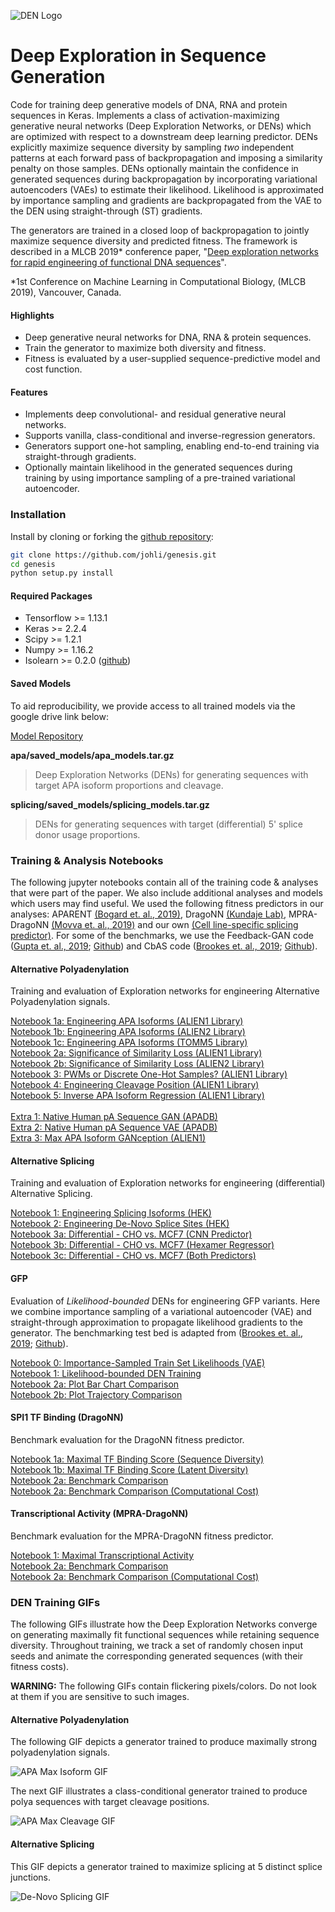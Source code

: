 ![DEN Logo](https://github.com/johli/genesis/blob/master/den_github_logo.png?raw=true)

# Deep Exploration in Sequence Generation
Code for training deep generative models of DNA, RNA and protein sequences in Keras. Implements a class of activation-maximizing generative neural networks (Deep Exploration Networks, or DENs) which are optimized with respect to a downstream deep learning predictor. DENs explicitly maximize sequence diversity by sampling *two* independent patterns at each forward pass of backpropagation and imposing a similarity penalty on those samples. DENs optionally maintain the confidence in generated sequences during backpropagation by incorporating variational autoencoders (VAEs) to estimate their likelihood. Likelihood is approximated by importance sampling and gradients are backpropagated from the VAE to the DEN using straight-through (ST) gradients.

The generators are trained in a closed loop of backpropagation to jointly maximize sequence diversity and predicted fitness. The framework is described in a MLCB 2019* conference paper, "[Deep exploration networks for rapid engineering of functional DNA sequences](https://github.com/johli/genesis/blob/master/mlcb_exploration_nets.pdf?raw=true)".

*1st Conference on Machine Learning in Computational Biology, (MLCB 2019), Vancouver, Canada.

#### Highlights
- Deep generative neural networks for DNA, RNA & protein sequences.
- Train the generator to maximize both diversity and fitness.
- Fitness is evaluated by a user-supplied sequence-predictive model and cost function.

#### Features
- Implements deep convolutional- and residual generative neural networks.
- Supports vanilla, class-conditional and inverse-regression generators.
- Generators support one-hot sampling, enabling end-to-end training via straight-through gradients.
- Optionally maintain likelihood in the generated sequences during training by using importance sampling of a pre-trained variational autoencoder.

### Installation
Install by cloning or forking the [github repository](https://github.com/johli/genesis.git):
```sh
git clone https://github.com/johli/genesis.git
cd genesis
python setup.py install
```

#### Required Packages
- Tensorflow >= 1.13.1
- Keras >= 2.2.4
- Scipy >= 1.2.1
- Numpy >= 1.16.2
- Isolearn >= 0.2.0 ([github](https://github.com/johli/isolearn.git))

#### Saved Models
To aid reproducibility, we provide access to all trained models via the google drive link below:

[Model Repository](https://drive.google.com/open?id=11_wlrjrb0ee_UyaT9agMigpIsmGlFZzU)

**apa/saved_models/apa_models.tar.gz**
> Deep Exploration Networks (DENs) for generating sequences with target APA isoform proportions and cleavage.

**splicing/saved_models/splicing_models.tar.gz**
> DENs for generating sequences with target (differential) 5' splice donor usage proportions.

### Training & Analysis Notebooks 
The following jupyter notebooks contain all of the training code & analyses that were part of the paper.
We also include additional analyses and models which users may find useful. We used the following fitness predictors in our analyses: APARENT [(Bogard et. al., 2019)](https://doi.org/10.1016/j.cell.2019.04.046), DragoNN [(Kundaje Lab)](https://github.com/kundajelab/dragonn), MPRA-DragoNN [(Movva et. al., 2019)](https://doi.org/10.1371/journal.pone.0218073) and our own [(Cell line-specific splicing predictor)](https://github.com/johli/splirent). For some of the benchmarks, we use the Feedback-GAN code ([Gupta et. al., 2019](https://doi.org/10.1038/s42256-019-0017-4); [Github](https://github.com/av1659/fbgan)) and CbAS code ([Brookes et. al., 2019](https://arxiv.org/abs/1901.10060); [Github](https://github.com/dhbrookes/CbAS)).

#### Alternative Polyadenylation
Training and evaluation of Exploration networks for engineering Alternative Polyadenylation signals.

[Notebook 1a: Engineering APA Isoforms (ALIEN1 Library)](https://nbviewer.jupyter.org/github/johli/genesis/blob/master/analysis/apa/apa_target_isoform_genesis_simple.ipynb)<br/>
[Notebook 1b: Engineering APA Isoforms (ALIEN2 Library)](https://nbviewer.jupyter.org/github/johli/genesis/blob/master/analysis/apa/apa_target_isoform_genesis_doubledope.ipynb)<br/>
[Notebook 1c: Engineering APA Isoforms (TOMM5 Library)](https://nbviewer.jupyter.org/github/johli/genesis/blob/master/analysis/apa/apa_target_isoform_genesis_tomm5.ipynb)<br/>
[Notebook 2a: Significance of Similarity Loss (ALIEN1 Library)](https://nbviewer.jupyter.org/github/johli/genesis/blob/master/analysis/apa/apa_max_isoform_genesis_simple_eval_repelweight.ipynb)<br/>
[Notebook 2b: Significance of Similarity Loss (ALIEN2 Library)](https://nbviewer.jupyter.org/github/johli/genesis/blob/master/analysis/apa/apa_max_isoform_genesis_doubledope_eval_repelweight.ipynb)<br/>
[Notebook 3: PWMs or Discrete One-Hot Samples? (ALIEN1 Library)](https://nbviewer.jupyter.org/github/johli/genesis/blob/master/analysis/apa/apa_target_isoform_genesis_eval_sampling_modes.ipynb)<br/>
[Notebook 4: Engineering Cleavage Position (ALIEN1 Library)](https://nbviewer.jupyter.org/github/johli/genesis/blob/master/analysis/apa/apa_cleavage_genesis.ipynb)<br/>
[Notebook 5: Inverse APA Isoform Regression (ALIEN1 Library)](https://nbviewer.jupyter.org/github/johli/genesis/blob/master/analysis/apa/apa_isoform_regression_genesis.ipynb)<br/>
<br/>
[Extra 1: Native Human pA Sequence GAN (APADB)](https://nbviewer.jupyter.org/github/johli/genesis/blob/master/analysis/apa/gan/train_sequence_sngan_new_resnet_multisample_batchnorm_normal_apadb.ipynb)<br/>
[Extra 2: Native Human pA Sequence VAE (APADB)](https://nbviewer.jupyter.org/github/johli/genesis/blob/master/analysis/apa/vae/train_sequence_vae_all_code_partials_apadb_new_resnet_len_160.ipynb)<br/>
[Extra 3: Max APA Isoform GANception (ALIEN1)](https://nbviewer.jupyter.org/github/johli/genesis/blob/master/analysis/apa/ganception/apa_max_isoform_genesis_wgan_simple_singlesample_descent_normal_latent_similarity.ipynb)<br/>

#### Alternative Splicing
Training and evaluation of Exploration networks for engineering (differential) Alternative Splicing.

[Notebook 1: Engineering Splicing Isoforms (HEK)](https://nbviewer.jupyter.org/github/johli/genesis/blob/master/analysis/splicing/splicing_target_isoform_genesis_hek.ipynb)<br/>
[Notebook 2: Engineering De-Novo Splice Sites (HEK)](https://nbviewer.jupyter.org/github/johli/genesis/blob/master/analysis/splicing/splicing_cleavage_genesis_hek.ipynb)<br/>
[Notebook 3a: Differential - CHO vs. MCF7 (CNN Predictor)](https://nbviewer.jupyter.org/github/johli/genesis/blob/master/analysis/splicing/splicing_differential_genesis_cnn_cho_vs_mcf7.ipynb)<br/>
[Notebook 3b: Differential - CHO vs. MCF7 (Hexamer Regressor)](https://nbviewer.jupyter.org/github/johli/genesis/blob/master/analysis/splicing/splicing_differential_genesis_logistic_regression_both_regions_cho_vs_mcf7.ipynb)<br/>
[Notebook 3c: Differential - CHO vs. MCF7 (Both Predictors)](https://nbviewer.jupyter.org/github/johli/genesis/blob/master/analysis/splicing/splicing_differential_genesis_cnn_and_logistic_regression_both_regions_cho_vs_mcf7.ipynb)<br/>

#### GFP
Evaluation of *Likelihood-bounded* DENs for engineering GFP variants. Here we combine importance sampling of a variational autoencoder (VAE) and straight-through approximation to propagate likelihood gradients to the generator. The benchmarking test bed is adapted from ([Brookes et. al., 2019](https://arxiv.org/abs/1901.10060); [Github](https://github.com/dhbrookes/CbAS)).

[Notebook 0: Importance-Sampled Train Set Likelihoods (VAE)](https://nbviewer.jupyter.org/github/johli/genesis/blob/master/analysis/gfp/gfp_test_vaes.ipynb)<br/>
[Notebook 1: Likelihood-bounded DEN Training](https://nbviewer.jupyter.org/github/johli/genesis/blob/master/analysis/gfp/gfp_sf_kl_den_repeats_with_edit_distances.ipynb)<br/>
[Notebook 2a: Plot Bar Chart Comparison](https://nbviewer.jupyter.org/github/johli/genesis/blob/master/analysis/gfp/plotting_kl_den_sf_with_edit_distances.ipynb)<br/>
[Notebook 2b: Plot Trajectory Comparison](https://nbviewer.jupyter.org/github/johli/genesis/blob/master/analysis/gfp/plotting_kl_den_sf_traj.ipynb)<br/>

#### SPI1 TF Binding (DragoNN)
Benchmark evaluation for the DragoNN fitness predictor.

[Notebook 1a: Maximal TF Binding Score (Sequence Diversity)](https://nbviewer.jupyter.org/github/johli/genesis/blob/master/analysis/dragonn/dragonn_genesis_max_spi1_earthmover.ipynb)<br/>
[Notebook 1b: Maximal TF Binding Score (Latent Diversity)](https://nbviewer.jupyter.org/github/johli/genesis/blob/master/analysis/dragonn/dragonn_genesis_max_spi1_earthmover_latent_penalty.ipynb)<br/>
[Notebook 2a: Benchmark Comparison](https://nbviewer.jupyter.org/github/johli/genesis/blob/master/analysis/dragonn/dragonn_genesis_max_spi1_eval_models.ipynb)<br/>
[Notebook 2a: Benchmark Comparison (Computational Cost)](https://nbviewer.jupyter.org/github/johli/genesis/blob/master/analysis/dragonn/dragonn_genesis_max_spi1_eval_basinhopping_trajs.ipynb)<br/>

#### Transcriptional Activity (MPRA-DragoNN)
Benchmark evaluation for the MPRA-DragoNN fitness predictor.

[Notebook 1: Maximal Transcriptional Activity](https://nbviewer.jupyter.org/github/johli/genesis/blob/master/analysis/mpradragonn/mpradragonn_genesis_sv40_max_activity_earthmover.ipynb)<br/>
[Notebook 2a: Benchmark Comparison](https://nbviewer.jupyter.org/github/johli/genesis/blob/master/analysis/mpradragonn/mpradragonn_genesis_sv40_max_activity_eval_models.ipynb)<br/>
[Notebook 2a: Benchmark Comparison (Computational Cost)](https://nbviewer.jupyter.org/github/johli/genesis/blob/master/analysis/mpradragonn/mpradragonn_genesis_sv40_max_activity_eval_basinhopping_trajs.ipynb)<br/>

### DEN Training GIFs
The following GIFs illustrate how the Deep Exploration Networks converge on generating maximally fit functional sequences while retaining sequence diversity. Throughout training, we track a set of randomly chosen input seeds and animate the corresponding generated sequences (with their fitness costs).

**WARNING:** The following GIFs contain flickering pixels/colors. Do not look at them if you are sensitive to such images.

#### Alternative Polyadenylation
The following GIF depicts a generator trained to produce maximally strong polyadenylation signals.

![APA Max Isoform GIF](https://github.com/johli/genesis/blob/master/analysis/apa/genesis_max_isoform_simple_fixed_sequences_with_seeds_and_pwms_all_small_32_colors.gif?raw=true)

The next GIF illustrates a class-conditional generator trained to produce polya sequences with target cleavage positions.

![APA Max Cleavage GIF](https://github.com/johli/genesis/blob/master/analysis/apa/genesis_max_cleavage_simple_fixed_sequences_with_seeds_and_pwms_all_small_32_colors.gif?raw=true)

#### Alternative Splicing
This GIF depicts a generator trained to maximize splicing at 5 distinct splice junctions.

![De-Novo Splicing GIF](https://github.com/johli/genesis/blob/master/analysis/splicing/genesis_cleavage_multiclass_fixed_sequences_with_seeds_and_pwms_all_speedup_small.gif?raw=true)
